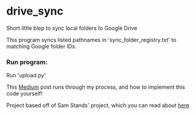 # drive_sync
Short little blep to sync local folders to Google Drive

This program syncs listed pathnames in 'sync_folder_registry.txt' to matching Google folder IDs.

### Run program:
Run 'upload.py'

This [Medium](https://medium.com/@s.laszloffy/<insert_article_name_here>) post runs through my process, and how to implement this code yourself!

Project based off of Sam Stands' project, which you can read about [here](https://medium.com/swlh/sync-a-folder-on-your-computer-to-google-drive-with-python-5155e73e18ca)
